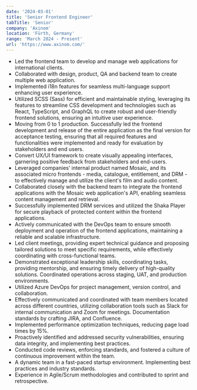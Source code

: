```yaml
---
date: '2024-03-01'
title: 'Senior Frontend Engineer'
tabTitle: 'Senior'
company: 'Axinom'
location: 'Fürth, Germany'
range: 'March 2024 - Present'
url: 'https://www.axinom.com/'
---
```


- Led the frontend team to develop and manage web applications for international clients.
- Collaborated with design, product, QA and backend team to create multiple web application.
- Implemented i18n features for seamless multi-language support enhancing user experience.
- Utilized SCSS (Sass) for efficient and maintainable styling, leveraging its features to streamline CSS development and technologies such as React, TypeScript, and GraphQL to create robust and user-friendly frontend solutions, ensuring an intuitive user experience.
- Moving from 0 to 1 production. Successfully led the frontend development and release of the entire application as the final version for acceptance testing, ensuring that all required features and functionalities were implemented and ready for evaluation by stakeholders and end users.
- Convert UX/UI framework to create visually appealing interfaces, garnering positive feedback from stakeholders and end-users.
- Leveraged companies’ internal product named Mosaic, and its associated micro frontends - media, catalogue, entitlement, and DRM - to effectively manage and utilize the client's film and audio content.
- Collaborated closely with the backend team to integrate the frontend applications with the Mosaic web application's API, enabling seamless content management and retrieval.
- Successfully implemented DRM services and utilized the Shaka Player for secure playback of protected content within the frontend applications.
- Actively communicated with the DevOps team to ensure smooth deployment and operation of the frontend applications, maintaining a reliable and scalable infrastructure.
- Led client meetings, providing expert technical guidance and proposing tailored solutions to meet specific requirements, while effectively coordinating with cross-functional teams.
- Demonstrated exceptional leadership skills, coordinating tasks, providing mentorship, and ensuring timely delivery of high-quality solutions. Coordinated operations across staging, UAT, and production environments.
- Utilized Azure DevOps for project management, version control, and collaboration.
- Effectively communicated and coordinated with team members located across different countries, utilizing collaboration tools such as Slack for internal communication and Zoom for meetings. Documentation standards by crafting JIRA, and Confluence.
- Implemented performance optimization techniques, reducing page load times by 15%.
- Proactively identified and addressed security vulnerabilities, ensuring data integrity, and implementing best practices.
- Conducted code reviews, enforcing standards, and fostered a culture of continuous improvement within the team.
- A dynamic team in a fast-paced startup environment. Implementing best practices and industry standards.
- Experience in Agile/Scrum methodologies and contributed to sprint and retrospective.
